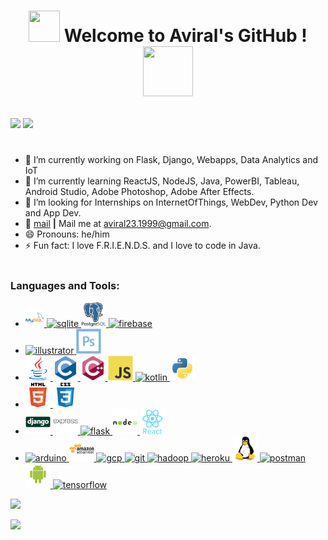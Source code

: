  # <p align="center" > <img src = "https://media.giphy.com/media/yUgDvwPwbX2aHVtY0H/giphy.gif" width=50 height=50 /> Welcome to Aviral's GitHub ! <img src="https://media.giphy.com/media/3ohhwCZmdLxbmwrQiI/giphy.gif" height=80 width="80"/></p>
<!-- 
[<img src="https://img.shields.io/badge/Linked-in-blue?style=for-the-badge&logo=appveyor"/>][linkedin]
[<img src="https://img.shields.io/badge/Twitter-Page-orange?style=for-the-badge&logo=appveyor"/>][twitter]
[<img src="https://img.shields.io/badge/My-Portfolio-red?style=for-the-badge&logo=appveyor"/>][portfolio]
[<img src="https://img.shields.io/badge/Instagram-Profile-green?style=for-the-badge&logo=appveyor"/>][instagram]
[<img src="https://img.shields.io/badge/Poetry-Blog-brightgreen?style=for-the-badge&logo=appveyor"/>][poetry-blog]  -->
<!-- [<img src="https://img.shields.io/badge/Youtube-Channel-yellow?style=for-the-badge&logo=appveyor"/>][youtube] -->

<div>
<img src = "https://github-readme-stats.vercel.app/api?username=aviraw&count_private=true&show_icons=true&theme=dark" width="390"/>
<img src="https://github-readme-streak-stats.herokuapp.com/?user=aviraw&show_icons=true&theme=dark" width="390"/>
</div>

#

* 🔭 I’m currently working on Flask, Django, Webapps, Data Analytics and IoT
* 🌱 I’m currently learning ReactJS, NodeJS, Java, PowerBI, Tableau, Android Studio, Adobe Photoshop, Adobe After Effects.
* 👯 I’m looking for Internships on InternetOfThings, WebDev, Python Dev and App Dev.
* 💬 [mail][mail] **|**  Mail me at aviral23.1999@gmail.com.
* 😄 Pronouns: he/him
* ⚡ Fun fact: I love F.R.I.E.N.D.S. and I love to code in Java.



[github]: https://github.com/aviraw/aviraw/blob/master/github.png
[twitter]: https://twitter.com/Aviral237
[youtube]: https://www.youtube.com/channel/UCI4D4bm6clAdmDNQNiWrcvw?view_as=subscriber
[instagram]: https://www.instagram.com/aviral_muriel_bing/
[poetry-blog]: https://www.instagram.com/__littleblueheart__/
[linkedin]: https://www.linkedin.com/in/aviral-srivastava-3336b166/
[mail]: mailto:aviral23.1999@gmail.com
[portfolio]: https://aviral.cf/
#

<!-- 
👔 [<img src="https://img.shields.io/badge/Linked-in-blue?style=for-the-badge&logo=appveyor"/>][linkedin] **|**
🐦 [<img src="https://img.shields.io/badge/-Twitter-orange?style=for-the-badge&logo=appveyor"/>][twitter] **|** 
❤️ [<img src="https://img.shields.io/badge/My-Portfolio-red?style=for-the-badge&logo=appveyor"/>][portfolio] **|**
📺 [<img src="https://img.shields.io/badge/Youtube-Channel-yellow?style=for-the-badge&logo=appveyor"/>][youtube] **|** 
📷 [<img src="https://img.shields.io/badge/Instagram-Profile-green?style=for-the-badge&logo=appveyor"/>][instagram] **|** 
💙 [<img src="https://img.shields.io/badge/Poetry-Blog-brightgreen?style=for-the-badge&logo=appveyor"/>][poetry-blog] **|**  -->

<!--[![Aviral's github stats](https://github-readme-stats.vercel.app/api?username=aviraw)](https://github-readme-stats.vercel.app/api?username=aviraw)-->

<h3 align="left">Languages and Tools:</h3>

<p align="center" width="20" height="20">
	<ul><li><a href="https://www.mysql.com/" target="_blank">
		<img
			src="https://raw.githubusercontent.com/devicons/devicon/master/icons/mysql/mysql-original-wordmark.svg"
			alt="mysql"
			width="30"
			height="30"
		/>
	</a>
	<a href="https://www.sqlite.org/" target="_blank">
		<img
			src="https://www.vectorlogo.zone/logos/sqlite/sqlite-icon.svg"
			alt="sqlite"
			width="40"
			height="40"
		/>
	</a>
	<a href="https://www.postgresql.org" target="_blank">
		<img
			src="https://raw.githubusercontent.com/devicons/devicon/master/icons/postgresql/postgresql-original-wordmark.svg"
			alt="postgresql"
			width="40"
			height="40"
		/>
	</a>
	<a href="https://firebase.google.com/" target="_blank">
		<img
			src="https://www.vectorlogo.zone/logos/firebase/firebase-icon.svg"
			alt="firebase"
			width="40"
			height="40"
		/>
		</a></li>
		<li>
		<a href="https://www.adobe.com/in/products/illustrator.html" target="_blank">
		<img
			src="https://www.vectorlogo.zone/logos/adobe_illustrator/adobe_illustrator-icon.svg"
			alt="illustrator"
			width="40"
			height="40"
		/>
	</a>
	<a href="https://www.photoshop.com/en" target="_blank">
		<img
			src="https://raw.githubusercontent.com/devicons/devicon/master/icons/photoshop/photoshop-line.svg"
			alt="photoshop"
			width="40"
			height="40"
		/>
	</a>
		</li>
		<li>
		<a href="https://www.java.com" target="_blank">
		<img
			src="https://raw.githubusercontent.com/devicons/devicon/master/icons/java/java-original.svg"
			alt="java"
			width="40"
			height="40"
		/>
		</a>
		<a href="https://www.cprogramming.com/" target="_blank">
		<img
			src="https://raw.githubusercontent.com/devicons/devicon/master/icons/c/c-original.svg"
			alt="c"
			width="40"
			height="40"
		/>
		</a>
	<a href="https://www.w3schools.com/cpp/" target="_blank">
		<img
			src="https://raw.githubusercontent.com/devicons/devicon/master/icons/cplusplus/cplusplus-original.svg"
			alt="cplusplus"
			width="40"
			height="40"
		/>
	</a>
	<a href="https://developer.mozilla.org/en-US/docs/Web/JavaScript" target="_blank">
		<img
			src="https://raw.githubusercontent.com/devicons/devicon/master/icons/javascript/javascript-original.svg"
			alt="javascript"
			width="40"
			height="40"
		/>
	</a>
	<a href="https://kotlinlang.org" target="_blank">
		<img
			src="https://www.vectorlogo.zone/logos/kotlinlang/kotlinlang-icon.svg"
			alt="kotlin"
			width="40"
			height="40"
		/>
	</a>
	<a href="https://www.python.org" target="_blank">
		<img
			src="https://raw.githubusercontent.com/devicons/devicon/master/icons/python/python-original.svg"
			alt="python"
			width="40"
			height="40"
		/>
	</a>
		</li>
		<li>
		<a href="https://www.w3.org/html/" target="_blank">
		<img
			src="https://raw.githubusercontent.com/devicons/devicon/master/icons/html5/html5-original-wordmark.svg"
			alt="html5"
			width="40"
			height="40"
		/>
		</a>
		<a href="https://www.w3schools.com/css/" target="_blank">
		<img
			src="https://raw.githubusercontent.com/devicons/devicon/master/icons/css3/css3-original-wordmark.svg"
			alt="css3"
			width="40"
			height="40"
		/>
		</a>
		</li>
		<li>
			<a href="https://www.djangoproject.com/" target="_blank">
		<img
			src="https://raw.githubusercontent.com/devicons/devicon/master/icons/django/django-original.svg"
			alt="django"
			width="40"
			height="40"
		/>
		</a>
		<a href="https://expressjs.com" target="_blank">
		<img
			src="https://raw.githubusercontent.com/devicons/devicon/master/icons/express/express-original-wordmark.svg"
			alt="express"
			width="40"
			height="40"
		/>
		</a>
		<a href="https://flask.palletsprojects.com/" target="_blank">
		<img
			src="https://www.vectorlogo.zone/logos/pocoo_flask/pocoo_flask-icon.svg"
			alt="flask"
			width="40"
			height="40"
		/>
		</a>
		<a href="https://nodejs.org" target="_blank">
		<img
			src="https://raw.githubusercontent.com/devicons/devicon/master/icons/nodejs/nodejs-original-wordmark.svg"
			alt="nodejs"
			width="40"
			height="40"
		/>
		</a>
		<a href="https://reactjs.org/" target="_blank">
		<img
			src="https://raw.githubusercontent.com/devicons/devicon/master/icons/react/react-original-wordmark.svg"
			alt="react"
			width="40"
			height="40"
		/>
		</a>
		</li><li>
		<a href="https://www.arduino.cc/" target="_blank">
		<img
			src="https://cdn.worldvectorlogo.com/logos/arduino-1.svg"
			alt="arduino"
			width="40"
			height="40"
		/>
		</a>
		<a href="https://aws.amazon.com" target="_blank">
		<img
			src="https://raw.githubusercontent.com/devicons/devicon/master/icons/amazonwebservices/amazonwebservices-original-wordmark.svg"
			alt="aws"
			width="40"
			height="40"
		/>
	</a>
	<a href="https://cloud.google.com" target="_blank">
		<img
			src="https://www.vectorlogo.zone/logos/google_cloud/google_cloud-icon.svg"
			alt="gcp"
			width="40"
			height="40"
		/>
	</a>
	<a href="https://git-scm.com/" target="_blank">
		<img
			src="https://www.vectorlogo.zone/logos/git-scm/git-scm-icon.svg"
			alt="git"
			width="40"
			height="40"
		/>
	</a>
	<a href="https://hadoop.apache.org/" target="_blank">
		<img
			src="https://www.vectorlogo.zone/logos/apache_hadoop/apache_hadoop-icon.svg"
			alt="hadoop"
			width="40"
			height="40"
		/>
	</a>
	<a href="https://heroku.com" target="_blank">
		<img
			src="https://www.vectorlogo.zone/logos/heroku/heroku-icon.svg"
			alt="heroku"
			width="40"
			height="40"
		/>
	</a>
	<a href="https://www.linux.org/" target="_blank">
		<img
			src="https://raw.githubusercontent.com/devicons/devicon/master/icons/linux/linux-original.svg"
			alt="linux"
			width="40"
			height="40"
		/>
	</a>
	<a href="https://postman.com" target="_blank">
		<img
			src="https://www.vectorlogo.zone/logos/getpostman/getpostman-icon.svg"
			alt="postman"
			width="40"
			height="40"
		/>
	</a>
		<a href="https://developer.android.com" target="_blank">
		<img
			src="https://raw.githubusercontent.com/devicons/devicon/master/icons/android/android-original-wordmark.svg"
			alt="android"
			width="40"
			height="40"
		/>
	</a>
	<a href="https://www.tensorflow.org" target="_blank">
		<img src="https://www.vectorlogo.zone/logos/tensorflow/tensorflow-icon.svg"
			alt="tensorflow"
			width="40"
			height="40"/>
	</a></li></ul>
</p>


<p align='left'><img src="https://img.shields.io/badge/Good%20Things-Take%20Time-9cf?style=for-the-badge&logo=appveyor"/><p/>
<img src="https://visitor-badge.glitch.me/badge?page_id=aviraw.visitorBatch"/>

#

